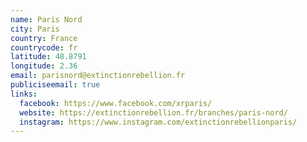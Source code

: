 ```yaml
---
name: Paris Nord
city: Paris
country: France
countrycode: fr
latitude: 48.8791
longitude: 2.36
email: parisnord@extinctionrebellion.fr
publiciseemail: true
links:
  facebook: https://www.facebook.com/xrparis/
  website: https://extinctionrebellion.fr/branches/paris-nord/
  instagram: https://www.instagram.com/extinctionrebellionparis/
---
```

